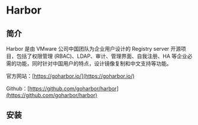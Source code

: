 # Harbor

## 简介

Harbor 是由 VMware 公司中国团队为企业用户设计的 Registry server 开源项目，包括了权限管理 (RBAC)、LDAP、审计、管理界面、自我注册、HA 等企业必需的功能，同时针对中国用户的特点，设计镜像复制和中文支持等功能。

官方网站：[https://goharbor.io/](https://goharbor.io/)

Github：[https://github.com/goharbor/harbor](https://github.com/goharbor/harbor)



## 安装